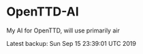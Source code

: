 # OpenTTD-AI
My AI for OpenTTD, will use primarily air

Latest backup: Sun Sep 15 23:39:01 UTC 2019
